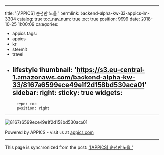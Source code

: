 
---
title: '[APPICS] 순천만 노을 '
permlink: backend-alpha-kw-33-appics-im-3304
catalog: true
toc_nav_num: true
toc: true
position: 9999
date: 2018-10-25 11:00:09
categories:
- appics
tags:
- appics
- kr
- steemit
- travel
- lifestyle
thumbnail: 'https://s3.eu-central-1.amazonaws.com/backend-alpha-kw-33/8167a6599ece49e1f2d158bd530aca01'
sidebar:
    right:
        sticky: true
widgets:
    -
        type: toc
        position: right
---


![8167a6599ece49e1f2d158bd530aca01](https://s3.eu-central-1.amazonaws.com/backend-alpha-kw-33/8167a6599ece49e1f2d158bd530aca01)<br/><br/>Powered by APPICS - visit us at [appics.com](https://appics.com?ref=steemit.com/3304)

- - -

This page is synchronized from the post: ['[APPICS] 순천만 노을 '](https://steemit.com/@donekim/backend-alpha-kw-33-appics-im-3304)
